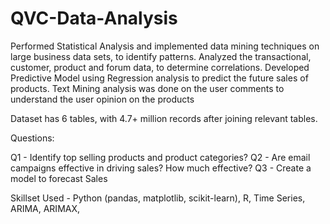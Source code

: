 # QVC-Data-Analysis
Performed Statistical Analysis and implemented data mining techniques on large business data sets, to identify patterns. Analyzed the transactional, customer, product and forum data, to determine correlations. Developed Predictive Model using Regression analysis to predict the future sales of products. Text Mining analysis was done on the user comments to understand the user opinion on the products


Dataset has 6 tables, with 4.7+ million records after joining relevant tables.

Questions:

Q1 - Identify top selling products and product categories?
Q2 - Are email campaigns effective in driving sales? How much effective?
Q3 - Create a model to forecast Sales

Skillset Used - Python (pandas, matplotlib, scikit-learn), R, Time Series, ARIMA, ARIMAX,
